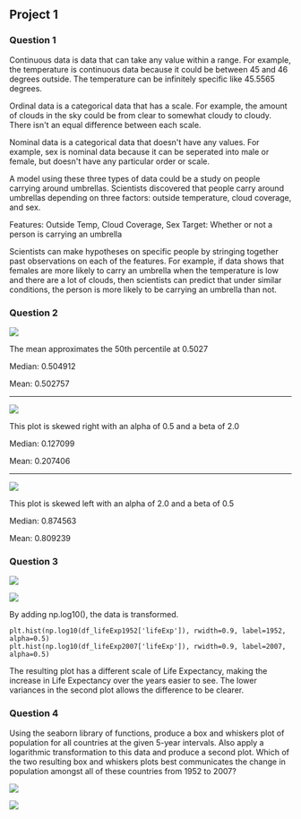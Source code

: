 ## Project 1
### Question 1
Continuous data is data that can take any value within a range. For example, the temperature is continuous data because it could be between 45 and 46 degrees outside. The temperature can be infinitely specific like 45.5565 degrees.

Ordinal data is a categorical data that has a scale. For example, the amount of clouds in the sky could be from clear to somewhat cloudy to cloudy. There isn't an equal difference between each scale.

Nominal data is a categorical data  that doesn't have any values. For example, sex is nominal data because it can be seperated into male or female, but doesn't have any particular order or scale.

A model using these three types of data could be a study on people carrying around umbrellas. Scientists discovered that people carry around umbrellas depending on three factors: outside temperature, cloud coverage, and sex.

Features: Outside Temp, Cloud Coverage, Sex
Target: Whether or not a person is carrying an umbrella

Scientists can make hypotheses on specific people by stringing together past observations on each of the features. For example, if data shows that females are more likely to carry an umbrella when the temperature is low and there are a lot of clouds, then scientists can predict that under similar conditions, the person is more likely to be carrying an umbrella than not.

### Question 2

![](Question2_Plot1.PNG)

The mean approximates the 50th percentile at 0.5027

Median: 0.504912

Mean: 0.502757

------------------------------------------------------------------------

![](Question2_Plot2.PNG)

This plot is skewed right with an alpha of 0.5 and a beta of 2.0

Median: 0.127099

Mean: 0.207406

------------------------------------------------------------------------

![](Question2_Plot3.PNG)

This plot is skewed left with an alpha of 2.0 and a beta of 0.5


Median: 0.874563

Mean: 0.809239


### Question 3
![](Question3_Plot1.PNG)


![](Question3_Plot2.PNG)

By adding np.log10(), the data is transformed.
```
plt.hist(np.log10(df_lifeExp1952['lifeExp']), rwidth=0.9, label=1952, alpha=0.5)
plt.hist(np.log10(df_lifeExp2007['lifeExp']), rwidth=0.9, label=2007, alpha=0.5)
```
The resulting plot has a different scale of Life Expectancy, making the increase in Life Expectancy over the years easier to see. The lower variances in the second plot allows the difference to be clearer.
### Question 4
Using the seaborn library of functions, produce a box and whiskers plot of population for all countries at the given 5-year intervals. Also apply a logarithmic transformation to this data and produce a second plot. Which of the two resulting box and whiskers plots best communicates the change in population amongst all of these countries from 1952 to 2007?

![](Question4_Plot1.PNG)



![](Question4_Plot2.PNG)

